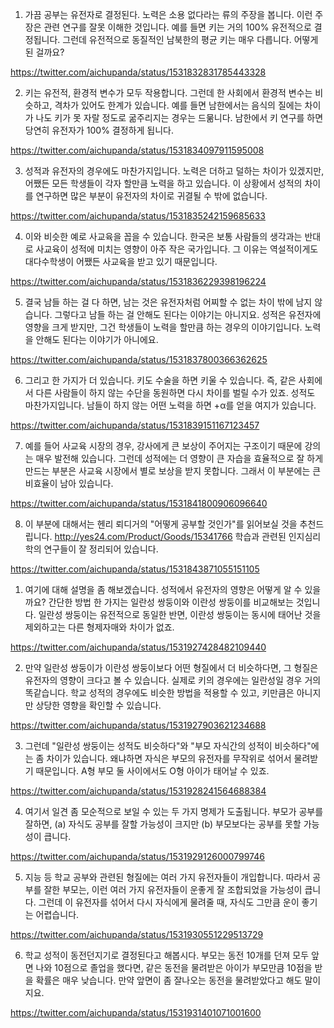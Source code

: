 1. 가끔 공부는 유전자로 결정된다. 노력은 소용 없다라는 류의 주장을 봅니다. 이런 주장은 관련 연구를 잘못 이해한 것입니다. 예를 들면 키는 거의 100% 유전적으로 결정됩니다. 그런데 유전적으로 동질적인 남북한의 평균 키는 매우 다릅니다. 어떻게 된 걸까요?

https://twitter.com/aichupanda/status/1531832831785443328

2. 키는 유전적, 환경적 변수가 모두 작용합니다. 그런데 한 사회에서 환경적 변수는 비슷하고, 격차가 있어도 한계가 있습니다. 예를 들면 남한에서는 음식의 질에는 차이가 나도 키가 못 자랄 정도로 굶주리지는 경우는 드묾니다. 남한에서 키 연구를 하면 당연히 유전자가 100% 결정하게 됩니다.

https://twitter.com/aichupanda/status/1531834097911595008

3. 성적과 유전자의 경우에도 마찬가지입니다. 노력은 더하고 덜하는 차이가 있겠지만, 어쨌든 모든 학생들이 각자 할만큼 노력을 하고 있습니다. 이 상황에서 성적의 차이를 연구하면 많은 부분이 유전자의 차이로 귀결될 수 밖에 없습니다.

https://twitter.com/aichupanda/status/1531835242159685633

4. 이와 비슷한 예로 사교육을 꼽을 수 있습니다. 한국은 보통 사람들의 생각과는 반대로 사교육이 성적에 미치는 영향이 아주 작은 국가입니다. 그 이유는 역설적이게도 대다수학생이 어쨌든 사교육을 받고 있기 때문입니다.

https://twitter.com/aichupanda/status/1531836229398196224

5. 결국 남들 하는 걸 다 하면, 남는 것은 유전자처럼 어찌할 수 없는 차이 밖에 남지 않습니다. 그렇다고 남들 하는 걸 안해도 된다는 이야기는 아니지요. 성적은 유전자에 영향을 크게 받지만, 그건 학생들이 노력을 할만큼 하는 경우의 이야기입니다. 노력을 안해도 된다는 이야기가 아니에요.

https://twitter.com/aichupanda/status/1531837800366362625

6. 그리고 한 가지가 더 있습니다. 키도 수술을 하면 키울 수 있습니다. 즉, 같은 사회에서 다른 사람들이 하지 않는 수단을 동원하면 다시 차이를 벌릴 수가 있죠. 성적도 마찬가지입니다. 남들이 하지 않는 어떤 노력을 하면 +α를 얻을 여지가 있습니다.

https://twitter.com/aichupanda/status/1531839151167123457

7. 예를 들어 사교육 시장의 경우, 강사에게 큰 보상이 주어지는 구조이기 때문에 강의는 매우 발전해 있습니다. 그런데 성적에는 더 영향이 큰 자습을 효율적으로 잘 하게 만드는 부분은 사교육 시장에서 별로 보상을 받지 못합니다. 그래서 이 부분에는 큰 비효율이 남아 있습니다.

https://twitter.com/aichupanda/status/1531841800906096640

8. 이 부분에 대해서는 헨리 뢰디거의 "어떻게 공부할 것인가"를 읽어보실 것을 추천드립니다. http://yes24.com/Product/Goods/15341766 학습과 관련된 인지심리학의 연구들이 잘 정리되어 있습니다.

https://twitter.com/aichupanda/status/1531843871055151105

1. 여기에 대해 설명을 좀 해보겠습니다. 성적에서 유전자의 영향은 어떻게 알 수 있을까요? 간단한 방법 한 가지는 일란성 쌍둥이와 이란성 쌍둥이를 비교해보는 것입니다. 일란성 쌍둥이는 유전적으로 동일한 반면, 이란성 쌍둥이는 동시에 태어난 것을 제외하고는 다른 형제자매와 차이가 없죠.

https://twitter.com/aichupanda/status/1531927428482109440

2. 만약 일란성 쌍둥이가 이란성 쌍둥이보다 어떤 형질에서 더 비슷하다면, 그 형질은 유전자의 영향이 크다고 볼 수 있습니다. 실제로 키의 경우에는 일란성일 경우 거의 똑같습니다. 학교 성적의 경우에도 비슷한 방법을 적용할 수 있고, 키만큼은 아니지만 상당한 영향을 확인할 수 있습니다.

https://twitter.com/aichupanda/status/1531927903621234688

3. 그런데 "일란성 쌍둥이는 성적도 비슷하다"와 "부모 자식간의 성적이 비슷하다"에는 좀 차이가 있습니다. 왜냐하면 자식은 부모의 유전자를 무작위로 섞어서 물려받기 때문입니다. A형 부모 둘 사이에서도 O형 아이가 태어날 수 있죠.

https://twitter.com/aichupanda/status/1531928241564688384

4. 여기서 일견 좀 모순적으로 보일 수 있는 두 가지 명제가 도출됩니다. 부모가 공부를 잘하면, (a) 자식도 공부를 잘할 가능성이 크지만 (b) 부모보다는 공부를 못할 가능성이 큽니다.

https://twitter.com/aichupanda/status/1531929126000799746

5. 지능 등 학교 공부와 관련된 형질에는 여러 가지 유전자들이 개입합니다. 따라서 공부를 잘한 부모는, 이런 여러 가지 유전자들이 운좋게 잘 조합되었을 가능성이 큽니다. 그런데 이 유전자를 섞어서 다시 자식에게 물려줄 때, 자식도 그만큼 운이 좋기는 어렵습니다.

https://twitter.com/aichupanda/status/1531930551229513729

6. 학교 성적이 동전던지기로 결정된다고 해봅시다. 부모는 동전 10개를 던져 모두 앞면 나와 10점으로 졸업을 했다면, 같은 동전을 물려받은 아이가 부모만큼 10점을 받을 확률은 매우 낮습니다. 만약 앞면이 좀 잘나오는 동전을 물려받았다고 해도 말이지요.

https://twitter.com/aichupanda/status/1531931401071001600


